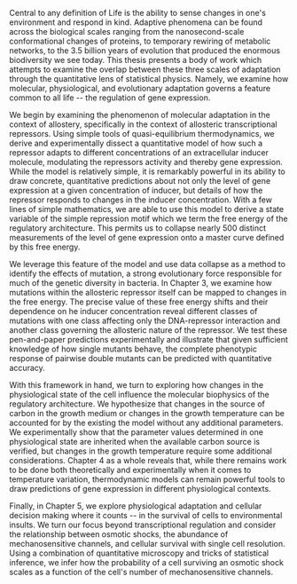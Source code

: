 Central to any definition of Life is the ability to sense changes in one's
environment and respond in kind. Adaptive phenomena can be found across the
biological scales ranging from the nanosecond-scale conformational changes of
proteins, to temporary rewiring of metabolic networks, to the 3.5 billion
years of evolution that produced the enormous biodiversity we see today. This
thesis presents a body of work which attempts to examine the overlap between
these three scales of adaptation through the quantitative lens of statistical
physics. Namely, we examine how molecular, physiological, and evolutionary
adaptation governs a feature common to all life -- the regulation of gene
expression.

We begin by examining the phenomenon of molecular adaptation in
the context of allostery, specifically in the context of allosteric
transcriptional repressors. Using simple tools of quasi-equilibrium
thermodynamics, we derive and experimentally dissect a quantitative model of
how such a repressor adapts to different concentrations of an extracellular
inducer molecule, modulating the repressors activity and thereby gene
expression. While the model is relatively simple, it is remarkably powerful
in its ability to draw concrete, quantitative predictions about not only the
level of gene expression at a given concentration of inducer, but details of
how the repressor responds to changes in the inducer concentration. With a
few lines of simple mathematics, we are able to use this model to derive a
state variable of the simple repression motif which we term the free energy
of the regulatory architecture. This permits us to collapse nearly 500
distinct measurements of the level of gene expression
onto a master curve defined by this free energy.

We leverage this feature of the model and use data collapse as a
method to identify the effects of mutation, a strong evolutionary force
responsible for much of the genetic diversity in bacteria. In Chapter 3, we examine how
mutations within the allosteric repressor itself can be mapped to changes in
the free energy. The precise value of these free energy shifts and their
dependence on he inducer concentration reveal different classes of mutations
with one class affecting only the DNA-repressor interaction and another class
governing the allosteric nature of the repressor. We test these pen-and-paper
predictions experimentally and illustrate that given sufficient knowledge of
how single mutants behave, the complete phenotypic response of pairwise
double mutants can be predicted with quantitative accuracy.

With this framework in hand, we turn to
exploring how changes in the physiological state of the cell influence the
molecular biophysics of the regulatory architecture. We hypothesize that
changes in the source of carbon in the growth medium or changes in the growth
temperature can be accounted for by the existing the model without any
additional parameters. We experimentally show that the parameter values
determined in one physiological state are inherited when the available carbon
source is verified, but changes in the growth temperature require some
additional considerations. Chapter 4 as a whole reveals that, while there
remains work to be done both theoretically and experimentally when it comes
to temperature variation, thermodynamic models can remain powerful tools to
draw predictions of gene expression in different physiological contexts.

Finally, in Chapter 5, we explore physiological adaptation
and cellular decision making where it counts -- in the survival of cells to
environmental insults. We turn our focus beyond transcriptional regulation
and consider the relationship between osmotic shocks, the abundance of
mechanosensitive channels, and cellular survival with single cell resolution.
Using a combination of quantitative microscopy and tricks of statistical
inference, we infer how the probability of a cell surviving an osmotic shock
scales as a function of the cell's number of mechanosensitive channels.
